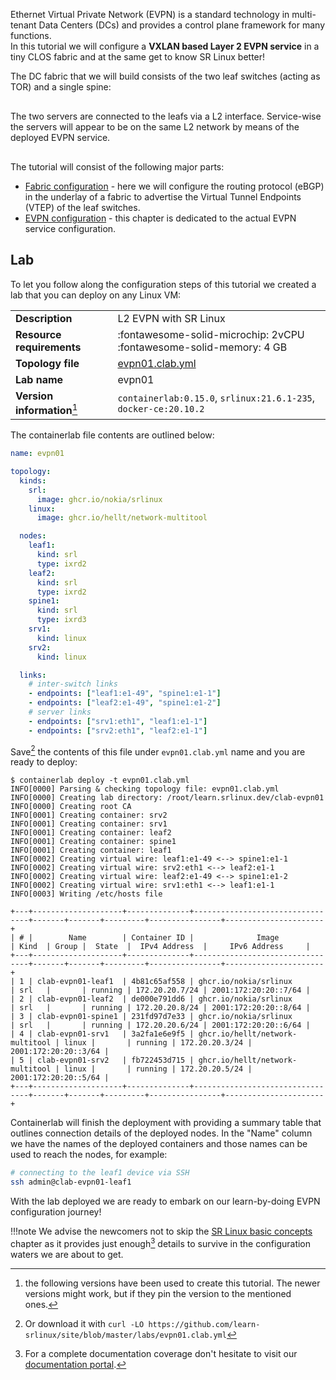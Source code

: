 <script type="text/javascript" src="https://cdn.jsdelivr.net/gh/hellt/drawio-js@main/embed2.js" async></script>

Ethernet Virtual Private Network (EVPN) is a standard technology in multi-tenant Data Centers (DCs) and provides a control plane framework for many functions.  
In this tutorial we will configure a **VXLAN based Layer 2 EVPN service** in a tiny CLOS fabric and at the same get to know SR Linux better!

The DC fabric that we will build consists of the two leaf switches (acting as TOR) and a single spine:

<div class="mxgraph" style="max-width:100%;border:1px solid transparent;margin:0 auto; display:block;" data-mxgraph="{&quot;page&quot;:0,&quot;zoom&quot;:2,&quot;highlight&quot;:&quot;#0000ff&quot;,&quot;nav&quot;:true,&quot;check-visible-state&quot;:true,&quot;resize&quot;:true,&quot;url&quot;:&quot;https://raw.githubusercontent.com/learn-srlinux/site/diagrams/quickstart.drawio&quot;}"></div>

The two servers are connected to the leafs via a L2 interface. Service-wise the servers will appear to be on the same L2 network by means of the deployed EVPN service.

<div class="mxgraph" style="max-width:100%;border:1px solid transparent;margin:0 auto; display:block;" data-mxgraph="{&quot;page&quot;:1,&quot;zoom&quot;:2,&quot;highlight&quot;:&quot;#0000ff&quot;,&quot;nav&quot;:true,&quot;check-visible-state&quot;:true,&quot;resize&quot;:true,&quot;url&quot;:&quot;https://raw.githubusercontent.com/learn-srlinux/site/diagrams/quickstart.drawio&quot;}"></div>

The tutorial will consist of the following major parts:

* [Fabric configuration](fabric.md) - here we will configure the routing protocol (eBGP) in the underlay of a fabric to advertise the Virtual Tunnel Endpoints (VTEP) of the leaf switches.
* [EVPN configuration](evpn.md) - this chapter is dedicated to the actual EVPN service configuration.

## Lab

To let you follow along the configuration steps of this tutorial we created a lab that you can deploy on any Linux VM:

|                             |                                                                          |
| --------------------------- | ------------------------------------------------------------------------ |
| **Description**             | L2 EVPN with SR Linux                                                    |
| **Resource requirements**   | :fontawesome-solid-microchip: 2vCPU <br/>:fontawesome-solid-memory: 4 GB |
| **Topology file**           | [evpn01.clab.yml][topofile]                                              |
| **Lab name**                | evpn01                                                                   |
| **Version information**[^3] | `containerlab:0.15.0`, `srlinux:21.6.1-235`, `docker-ce:20.10.2`         |

The containerlab file contents are outlined below:

```yaml
name: evpn01

topology:
  kinds:
    srl:
      image: ghcr.io/nokia/srlinux
    linux:
      image: ghcr.io/hellt/network-multitool

  nodes:
    leaf1:
      kind: srl
      type: ixrd2
    leaf2:
      kind: srl
      type: ixrd2
    spine1:
      kind: srl
      type: ixrd3
    srv1:
      kind: linux
    srv2:
      kind: linux

  links:
    # inter-switch links
    - endpoints: ["leaf1:e1-49", "spine1:e1-1"]
    - endpoints: ["leaf2:e1-49", "spine1:e1-2"]
    # server links
    - endpoints: ["srv1:eth1", "leaf1:e1-1"]
    - endpoints: ["srv2:eth1", "leaf2:e1-1"]
```

Save[^4] the contents of this file under `evpn01.clab.yml` name and you are ready to deploy:
```
$ containerlab deploy -t evpn01.clab.yml
INFO[0000] Parsing & checking topology file: evpn01.clab.yml 
INFO[0000] Creating lab directory: /root/learn.srlinux.dev/clab-evpn01 
INFO[0000] Creating root CA                             
INFO[0001] Creating container: srv2                  
INFO[0001] Creating container: srv1                  
INFO[0001] Creating container: leaf2                    
INFO[0001] Creating container: spine1                   
INFO[0001] Creating container: leaf1                    
INFO[0002] Creating virtual wire: leaf1:e1-49 <--> spine1:e1-1 
INFO[0002] Creating virtual wire: srv2:eth1 <--> leaf2:e1-1 
INFO[0002] Creating virtual wire: leaf2:e1-49 <--> spine1:e1-2 
INFO[0002] Creating virtual wire: srv1:eth1 <--> leaf1:e1-1 
INFO[0003] Writing /etc/hosts file                      

+---+--------------------+--------------+---------------------------------+-------+-------+---------+----------------+----------------------+
| # |        Name        | Container ID |              Image              | Kind  | Group |  State  |  IPv4 Address  |     IPv6 Address     |
+---+--------------------+--------------+---------------------------------+-------+-------+---------+----------------+----------------------+
| 1 | clab-evpn01-leaf1  | 4b81c65af558 | ghcr.io/nokia/srlinux           | srl   |       | running | 172.20.20.7/24 | 2001:172:20:20::7/64 |
| 2 | clab-evpn01-leaf2  | de000e791dd6 | ghcr.io/nokia/srlinux           | srl   |       | running | 172.20.20.8/24 | 2001:172:20:20::8/64 |
| 3 | clab-evpn01-spine1 | 231fd97d7e33 | ghcr.io/nokia/srlinux           | srl   |       | running | 172.20.20.6/24 | 2001:172:20:20::6/64 |
| 4 | clab-evpn01-srv1   | 3a2fa1e6e9f5 | ghcr.io/hellt/network-multitool | linux |       | running | 172.20.20.3/24 | 2001:172:20:20::3/64 |
| 5 | clab-evpn01-srv2   | fb722453d715 | ghcr.io/hellt/network-multitool | linux |       | running | 172.20.20.5/24 | 2001:172:20:20::5/64 |
+---+--------------------+--------------+---------------------------------+-------+-------+---------+----------------+----------------------+
```

Containerlab will finish the deployment with providing a summary table that outlines connection details of the deployed nodes. In the "Name" column we have the names of the deployed containers and those names can be used to reach the nodes, for example:

```bash
# connecting to the leaf1 device via SSH
ssh admin@clab-evpn01-leaf1
```

With the lab deployed we are ready to embark on our learn-by-doing EVPN configuration journey!

!!!note
    We advise the newcomers not to skip the [SR Linux basic concepts](../../basics/hwtypes.md) chapter as it provides just enough[^2] details to survive in the configuration waters we are about to get.

[topofile]: https://github.com/learn-srlinux/site/blob/master/labs/evpn01.clab.yml

[^1]: To ensure reproducibility and consistency of the examples provided in this quickstart, we will pin to a particular SR Linux version in the containerlab file.
[^2]: For a complete documentation coverage don't hesitate to visit our [documentation portal](https://bit.ly/iondoc).
[^3]: the following versions have been used to create this tutorial. The newer versions might work, but if they pin the version to the mentioned ones.
[^4]: Or download it with `curl -LO https://github.com/learn-srlinux/site/blob/master/labs/evpn01.clab.yml`